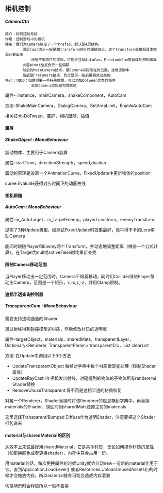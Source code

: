 ## 相机控制
##### CameraCtrl
    简介：相机控制系统
    作用：控制游戏中的相机
    使用：我们为Camera制定了一个Prefab，默认是4层结构。
            顶层root结点一般是和transform同步的跟随结点，这个transform会根据具体情况计算出来
                根据不同项目的实现，可能会挂载AutoCam，FreeLookCam等具体的相机脚本
            次层pivot结点负责一些偏移
            然后的MainCamera结点，是Camera实际所在的位置，挂载该脚本
            最后是PreCamera结点，负责显示一些前置特效之类的
    补充：TODO：如果需要一些特殊效果，可以添加DoTween之类的插件
                具体Camera实现结构需改进
属性-_instance，mainCamera，shakeComponent，AutoCam

方法-ShakeMainCamera，DialogCamera，SetAreaLimit，EnableAutoCam


相关技术-DoTween，震屏，相机跟随，插值

#### 震屏
##### ShakeObject : MonoBehaviour

震动物体，主要用于Camera震屏

属性-startTime，directionStrength，speed,duation

震动的原理是设置一个AnimationCurve，FixedUpdate中更新物体的position

curve.Evaluate获得对应时间下的动画曲线

#### 相机跟随
##### AutoCam : MonoBehaviour
属性-m_AutoTarget，m_TargetEnemy，playerTransform，enemyTransform

提供了3种Update类型，经测试FixedUpdate时效果最好，能平滑不卡的Lerp移动Camera

能同时跟随Player和Enemy两个Transform，并动态地调整距离（根据一个公式计算）。在Target为null或activeFalse时均重新查找

#### 限制Camera移动范围
当Player移动出一定范围时，Camera不跟着移动，同时用Collider限制Player移动出Camera，范围是一个矩形，x,-x,z,-z，并用Clamp限制。

#### 遮挡半透查询控制器
##### TransparentCam : MonoBehaviour
需要支持透明通道的Shader

通过射线得到碰撞模型的材质，然后修改材质的透明度

属性-targetObject，materials，sharedMats，transparentLayer，Dictionary<Renderer, TransparentParam> transparentDic，List<Renderer> clearList

方法-在Update中调用以下3个方法
- UpdateTransparentObject 每帧对字典中每个材质做渐变处理（控制Shader属性）
- UpdateRayCastHit 相机发出射线，对碰撞到的物体的子物体所有renderer做Shader替换
- RemoveUnuseTransparent 将不再是遮挡半透的材质恢复

对每一个Renderer，Shader替换时将该Renderer的信息存到字典中，再替换materials的Shader，换回时用sharedMats还原之前的materials

这里选择Transparent/Bumped Diffuse作为透明Shader，注意要把这个Shader打包进来

#### material与sharedMaterial的区别
从效率上来说最好用sharedMaterial，它是共享材质，无论如何操作材质的属性（如更换颜色或者更换shader），内存中只会占用一份。

用material的话，每次更换属性的时候Unity就会自动new一份新的material作用于它。直到Application.LoadLevel() 或者Resources.UnloadUnusedAssets();的时候才会施放内存。所以material就有可能会造成内存泄漏

切换场景时会释放所以一般不要紧
